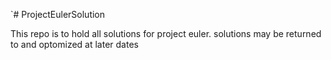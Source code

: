 `# ProjectEulerSolution

This repo is to hold all solutions for project euler.
solutions may be returned to and optomized at later dates
